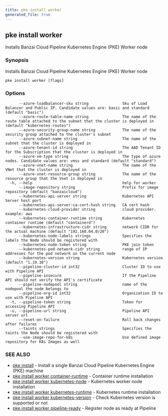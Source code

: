 ```yaml
---
title: pke install worker
generated_file: true
---
```

## pke install worker

Installs Banzai Cloud Pipeline Kubernetes Engine (PKE) Worker node

### Synopsis

Installs Banzai Cloud Pipeline Kubernetes Engine (PKE) Worker node

```
pke install worker [flags]
```

### Options

```
      --azure-loadbalancer-sku string               Sku of Load Balancer and Public IP. Candidate values are: basic and standard (default "basic")
      --azure-route-table-name string               The name of the route table attached to the subnet that the cluster is deployed in (default "kubernetes-routes")
      --azure-security-group-name string            The name of the security group attached to the cluster's subnet
      --azure-subnet-name string                    The name of the subnet that the cluster is deployed in
      --azure-tenant-id string                      The AAD Tenant ID for the Subscription that the cluster is deployed in
      --azure-vm-type string                        The type of azure nodes. Candidate values are: vmss and standard (default "standard")
      --azure-vnet-name string                      The name of the VNet that the cluster is deployed in
      --azure-vnet-resource-group string            The name of the resource group that the Vnet is deployed in
  -h, --help                                        help for worker
      --image-repository string                     Prefix for image repository (default "banzaicloud")
      --kubernetes-api-server string                Kubernetes API Server host port
      --kubernetes-api-server-ca-cert-hash string   CA cert hash
      --kubernetes-cloud-provider string            cloud provider. example: aws
      --kubernetes-container-runtime string         Kubernetes container runtime (default "containerd")
      --kubernetes-infrastructure-cidr string       network CIDR for the actual machine (default "192.168.64.0/20")
      --kubernetes-node-labels strings              Specifies the labels the Node should be registered with
      --kubernetes-node-token string                PKE join token
      --kubernetes-pod-network-cidr string          range of IP addresses for the pod network on the current node
      --kubernetes-version string                   Kubernetes version (default "1.19.10")
      --pipeline-cluster-id int32                   Cluster ID to use with Pipeline API
      --pipeline-insecure                           If the Pipeline API should not verify the API's certificate
      --pipeline-nodepool string                    name of the nodepool the node belongs to
      --pipeline-org-id int32                       Organization ID to use with Pipeline API
  -t, --pipeline-token string                       Token for accessing Pipeline API
  -u, --pipeline-url string                         Pipeline API server url
      --reset-on-failure                            Roll back changes after failures
      --taints strings                              Specifies the taints the Node should be registered with
      --use-image-repo-for-k8s                      Use defined image repository for K8s Images as well
```

### SEE ALSO

* [pke install](/docs/pke/cli/reference/pke_install/)	 - Install a single Banzai Cloud Pipeline Kubernetes Engine (PKE) machine
* [pke install worker container-runtime](/docs/pke/cli/reference/pke_install_worker_container-runtime/)	 - Container runtime installation
* [pke install worker kubernetes-node](/docs/pke/cli/reference/pke_install_worker_kubernetes-node/)	 - Kubernetes worker node installation
* [pke install worker kubernetes-runtime](/docs/pke/cli/reference/pke_install_worker_kubernetes-runtime/)	 - Kubernetes runtime installation
* [pke install worker kubernetes-version](/docs/pke/cli/reference/pke_install_worker_kubernetes-version/)	 - Check Kubernetes version is supported or not
* [pke install worker pipeline-ready](/docs/pke/cli/reference/pke_install_worker_pipeline-ready/)	 - Register node as ready at Pipeline


